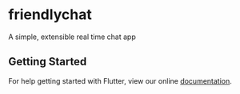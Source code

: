 # friendlychat

A simple, extensible real time chat app

## Getting Started

For help getting started with Flutter, view our online
[documentation](https://flutter.io/).
